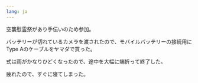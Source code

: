 ```yaml
---
lang: ja
---
```


空襲慰霊祭があり手伝いのため参加。

バッテリーが切れているカメラを渡されたので、モバイルバッテリーの接続用にType Aのケーブルをヤマダで買った。

式は雨がかなりひどくなったので、途中を大幅に端折って終了した。

疲れたので、すぐに寝てしまった。
